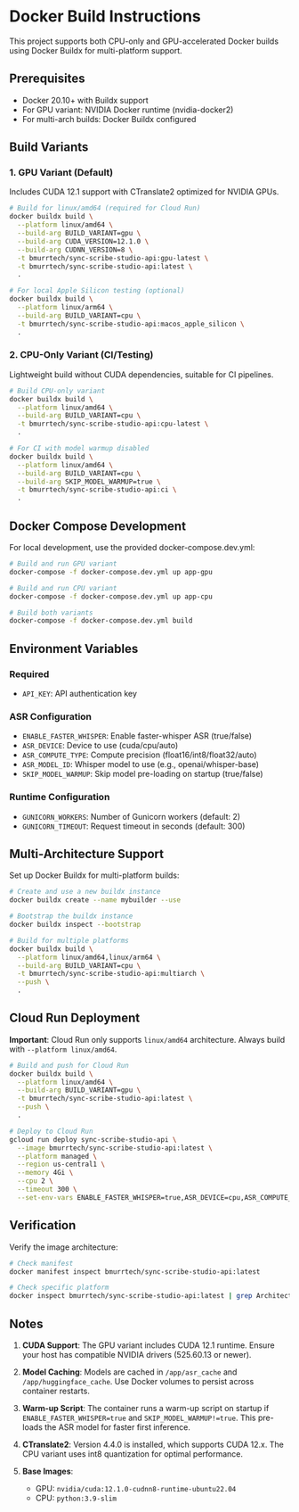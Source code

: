 # Docker Build Instructions

This project supports both CPU-only and GPU-accelerated Docker builds using Docker Buildx for multi-platform support.

## Prerequisites

- Docker 20.10+ with Buildx support
- For GPU variant: NVIDIA Docker runtime (nvidia-docker2)
- For multi-arch builds: Docker Buildx configured

## Build Variants

### 1. GPU Variant (Default)
Includes CUDA 12.1 support with CTranslate2 optimized for NVIDIA GPUs.

```bash
# Build for linux/amd64 (required for Cloud Run)
docker buildx build \
  --platform linux/amd64 \
  --build-arg BUILD_VARIANT=gpu \
  --build-arg CUDA_VERSION=12.1.0 \
  --build-arg CUDNN_VERSION=8 \
  -t bmurrtech/sync-scribe-studio-api:gpu-latest \
  -t bmurrtech/sync-scribe-studio-api:latest \
  .

# For local Apple Silicon testing (optional)
docker buildx build \
  --platform linux/arm64 \
  --build-arg BUILD_VARIANT=cpu \
  -t bmurrtech/sync-scribe-studio-api:macos_apple_silicon \
  .
```

### 2. CPU-Only Variant (CI/Testing)
Lightweight build without CUDA dependencies, suitable for CI pipelines.

```bash
# Build CPU-only variant
docker buildx build \
  --platform linux/amd64 \
  --build-arg BUILD_VARIANT=cpu \
  -t bmurrtech/sync-scribe-studio-api:cpu-latest \
  .

# For CI with model warmup disabled
docker buildx build \
  --platform linux/amd64 \
  --build-arg BUILD_VARIANT=cpu \
  --build-arg SKIP_MODEL_WARMUP=true \
  -t bmurrtech/sync-scribe-studio-api:ci \
  .
```

## Docker Compose Development

For local development, use the provided docker-compose.dev.yml:

```bash
# Build and run GPU variant
docker-compose -f docker-compose.dev.yml up app-gpu

# Build and run CPU variant
docker-compose -f docker-compose.dev.yml up app-cpu

# Build both variants
docker-compose -f docker-compose.dev.yml build
```

## Environment Variables

### Required
- `API_KEY`: API authentication key

### ASR Configuration
- `ENABLE_FASTER_WHISPER`: Enable faster-whisper ASR (true/false)
- `ASR_DEVICE`: Device to use (cuda/cpu/auto)
- `ASR_COMPUTE_TYPE`: Compute precision (float16/int8/float32/auto)
- `ASR_MODEL_ID`: Whisper model to use (e.g., openai/whisper-base)
- `SKIP_MODEL_WARMUP`: Skip model pre-loading on startup (true/false)

### Runtime Configuration
- `GUNICORN_WORKERS`: Number of Gunicorn workers (default: 2)
- `GUNICORN_TIMEOUT`: Request timeout in seconds (default: 300)

## Multi-Architecture Support

Set up Docker Buildx for multi-platform builds:

```bash
# Create and use a new buildx instance
docker buildx create --name mybuilder --use

# Bootstrap the buildx instance
docker buildx inspect --bootstrap

# Build for multiple platforms
docker buildx build \
  --platform linux/amd64,linux/arm64 \
  --build-arg BUILD_VARIANT=cpu \
  -t bmurrtech/sync-scribe-studio-api:multiarch \
  --push \
  .
```

## Cloud Run Deployment

**Important**: Cloud Run only supports `linux/amd64` architecture. Always build with `--platform linux/amd64`.

```bash
# Build and push for Cloud Run
docker buildx build \
  --platform linux/amd64 \
  --build-arg BUILD_VARIANT=gpu \
  -t bmurrtech/sync-scribe-studio-api:latest \
  --push \
  .

# Deploy to Cloud Run
gcloud run deploy sync-scribe-studio-api \
  --image bmurrtech/sync-scribe-studio-api:latest \
  --platform managed \
  --region us-central1 \
  --memory 4Gi \
  --cpu 2 \
  --timeout 300 \
  --set-env-vars ENABLE_FASTER_WHISPER=true,ASR_DEVICE=cpu,ASR_COMPUTE_TYPE=int8
```

## Verification

Verify the image architecture:

```bash
# Check manifest
docker manifest inspect bmurrtech/sync-scribe-studio-api:latest

# Check specific platform
docker inspect bmurrtech/sync-scribe-studio-api:latest | grep Architecture
```

## Notes

1. **CUDA Support**: The GPU variant includes CUDA 12.1 runtime. Ensure your host has compatible NVIDIA drivers (525.60.13 or newer).

2. **Model Caching**: Models are cached in `/app/asr_cache` and `/app/huggingface_cache`. Use Docker volumes to persist across container restarts.

3. **Warm-up Script**: The container runs a warm-up script on startup if `ENABLE_FASTER_WHISPER=true` and `SKIP_MODEL_WARMUP!=true`. This pre-loads the ASR model for faster first inference.

4. **CTranslate2**: Version 4.4.0 is installed, which supports CUDA 12.x. The CPU variant uses int8 quantization for optimal performance.

5. **Base Images**:
   - GPU: `nvidia/cuda:12.1.0-cudnn8-runtime-ubuntu22.04`
   - CPU: `python:3.9-slim`

